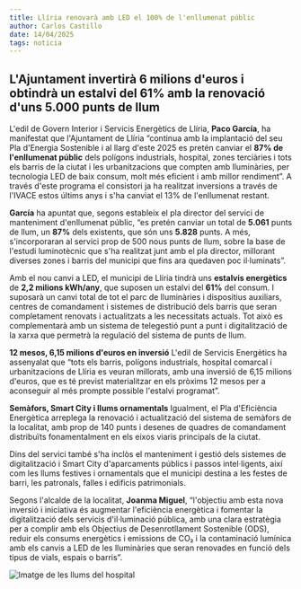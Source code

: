 ```yaml
---
title: Llíria renovarà amb LED el 100% de l'enllumenat públic
author: Carlos Castillo
date: 14/04/2025
tags: noticia
---
```


## L'Ajuntament invertirà 6 milions d'euros i obtindrà un estalvi del 61% amb la renovació d'uns 5.000 punts de llum

L'edil de Govern Interior i Servicis Energètics de Llíria, **Paco García**, ha manifestat que l'Ajuntament de Llíria “continua amb la implantació del seu Pla d'Energia Sostenible i al llarg d'este 2025 es pretén canviar el **87% de l'enllumenat públic** dels polígons industrials, hospital, zones terciàries i tots els barris de la ciutat i les urbanitzacions que compten amb lluminàries, per tecnologia LED de baix consum, molt més eficient i amb millor rendiment”. A través d'este programa el consistori ja ha realitzat inversions a través de l'IVACE estos últims anys i s'ha canviat el 13% de l'enllumenat restant.

**García** ha apuntat que, segons estableix el pla director del servici de manteniment d'enllumenat públic, “es pretén canviar un total de **5.061** punts de llum, un **87%** dels existents, que són uns **5.828** punts. A més, s'incorporaran al servici prop de 500 nous punts de llum, sobre la base de l'estudi luminotècnic que s'ha realitzat junt amb el pla director, millorant diverses zones i barris del municipi que fins ara quedaven poc il·luminats”.

Amb el nou canvi a LED, el municipi de Llíria tindrà uns **estalvis energètics** de **2,2 milions kWh/any**, que suposen un estalvi del **61%** del consum. I suposarà un canvi total de tot el parc de lluminàries i dispositius auxiliars, centres de comandament i sistemes de distribució dels barris que seran completament renovats i actualitzats a les necessitats actuals. Tot això es complementarà amb un sistema de telegestió punt a punt i digitalització de la xarxa que permetrà la regulació del sistema de punts de llum.

**12 mesos, 6,15 milions d'euros en inversió**
L'edil de Servicis Energètics ha assenyalat que “tots els barris, polígons industrials, hospital comarcal i urbanitzacions de Llíria es veuran millorats, amb una inversió de 6,15 milions d'euros, que es té previst materialitzar en els pròxims 12 mesos per a aconseguir al més prompte possible l'estalvi programat”.

**Semàfors, Smart City i llums ornamentals**
Igualment, el Pla d'Eficiència Energètica arreplega la renovació i actualització del sistema de semàfors de la localitat, amb prop de 140 punts i desenes de quadres de comandament distribuïts fonamentalment en els eixos viaris principals de la ciutat.

Dins del servici també s'ha inclòs el manteniment i gestió dels sistemes de digitalització i Smart City d'aparcaments públics i passos intel·ligents, així com les llums festives i ornamentals que el municipi destina a les festes de barri, les patronals, falles i edificis patrimonials.

Segons l'alcalde de la localitat, **Joanma Miguel**, “l'objectiu amb esta nova inversió i iniciativa és augmentar l'eficiència energètica i fomentar la digitalització dels servicis d'il·luminació pública, amb una clara estratègia per a complir amb els Objectius de Desenrotllament Sostenible (ODS), reduir els consums energètics i emissions de CO₂ i la contaminació lumínica amb els canvis a LED de les lluminàries que seran renovades en funció dels tipus de vials, espais o barris”.

![ Imatge de les llums del hospital ](/assets/continguts/recursos/20250414-serenovarálaluminaria.jpg "Imatge de les llums del hospital")
